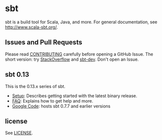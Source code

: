   [Google Code]: http://code.google.com/p/simple-build-tool
  [CONTRIBUTING]: CONTRIBUTING.md
  [Setup]: http://www.scala-sbt.org/release/docs/Getting-Started/Setup
  [FAQ]: http://www.scala-sbt.org/release/docs/faq
  [sbt-dev]: https://groups.google.com/d/forum/sbt-dev
  [StackOverflow]: http://stackoverflow.com/tags/sbt
  [LICENSE]: LICENSE

sbt
===

sbt is a build tool for Scala, Java, and more.
For general documentation, see http://www.scala-sbt.org/.

Issues and Pull Requests
------------------------

Please read [CONTRIBUTING] carefully before opening a GitHub Issue.
The short version: try [StackOverflow] and [sbt-dev]. Don't open an Issue.

sbt 0.13
--------

This is the 0.13.x series of sbt.

 * [Setup]: Describes getting started with the latest binary release.
 * [FAQ]: Explains how to get help and more.
 * [Google Code]: hosts sbt 0.7.7 and earlier versions

license
-------

See [LICENSE].
